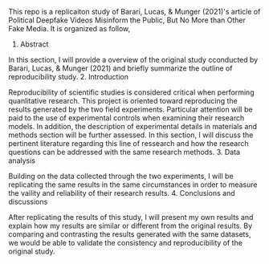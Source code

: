 This repo is a replicaiton study of Barari, Lucas, & Munger (2021)'s article of Political Deepfake Videos Misinform the Public, But No More than Other Fake Media. 
It is organized as follow,
1. Abstract

In this section, I will provide a overview of the original study cconducted by Barari, Lucas, & Munger (2021) and briefly summarize the outline of reproducibility study.
2. Introduction 

Reproducibility of scientific studies is considered critical when performing quanlitative research. This project is oriented toward reproducing the results generated by the two field experiments. Particular attention will be paid to the use of experimental controls when examining their research models. In addition, the description of experimental details in materials and methods section will be further assessed. In this section, I will discuss the pertinent literature regarding this line of ressearch and how the research questions can be addressed with the same research methods. 
3. Data analysis

Building on the data collected through the two experiments, I will be replicating the same results in the same circumstances in order to measure the vaility and reliability of their research results. 
4. Conclusions and discussions

After replicating the results of this study, I will present my own results and explain how my results are similar or different from the original results. By comparing and contrasting the results generated with the same datasets, we would be able to validate the consistency and reproducibility of the original study. 


